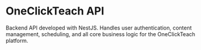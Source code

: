 # OneClickTeach API

Backend API developed with NestJS. Handles user authentication, content management, scheduling, and all core business logic for the OneClickTeach platform.
